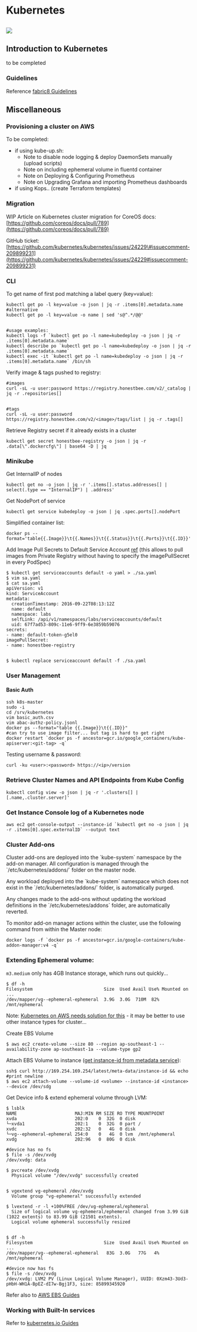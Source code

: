 # Kubernetes

## ![](http://kubernetes.io/images/nav_logo2.svg) <a id="Kubernetes-"></a>

## Introduction to Kubernetes <a id="Kubernetes-IntroductiontoKubernetes"></a>

to be completed

### Guidelines <a id="Kubernetes-Guidelines"></a>

Reference [fabric8 Guidelines](https://fabric8.io/guide/develop/configuration.html)

## Miscellaneous <a id="Kubernetes-Miscellaneous"></a>

### Provisioning a cluster on AWS <a id="Kubernetes-ProvisioningaclusteronAWS"></a>

To be completed:

* if using kube-up.sh:
  * Note to disable node logging & deploy DaemonSets manually \(upload scripts\)
  * Note on including ephemeral volume in fluentd container
  * Note on Deploying & Configuring Prometheus
  * Note on Upgrading Grafana and importing Prometheus dashboards
* if using Kops.. \(create Terraform templates\)

### Migration <a id="Kubernetes-Migration"></a>

WIP Article on Kubernetes cluster migration for CoreOS docs: [https://github.com/coreos/docs/pull/789](https://github.com/coreos/docs/pull/789)

GitHub ticket: [https://github.com/kubernetes/kubernetes/issues/24229\#issuecomment-209899231](https://github.com/kubernetes/kubernetes/issues/24229#issuecomment-209899231)

### CLI <a id="Kubernetes-CLI"></a>

To get name of first pod matching a label query \(key=value\):

```text
kubectl get po -l key=value -o json | jq -r .items[0].metadata.name
#alternative
kubectl get po -l key=value -o name | sed 's@^.*/@@'


#usage examples:
kubectl logs -f `kubectl get po -l name=kubedeploy -o json | jq -r .items[0].metadata.name`
kubectl describe po `kubectl get po -l name=kubedeploy -o json | jq -r .items[0].metadata.name`
kubectl exec -it `kubectl get po -l name=kubedeploy -o json | jq -r .items[0].metadata.name` /bin/sh

```

Verify image & tags pushed to registry:

```text
#images
curl -sL -u user:password https://registry.honestbee.com/v2/_catalog | jq -r .repositories[]


#tags
curl -sL -u user:password https://registry.honestbee.com/v2/<image>/tags/list | jq -r .tags[]

```

Retrieve Registry secret if it already exists in a cluster

```text
kubectl get secret honestbee-registry -o json | jq -r .data[\".dockercfg\"] | base64 -D | jq
```

### Minikube <a id="Kubernetes-Minikube"></a>

Get InternalIP of nodes

```text
kubectl get no -o json | jq -r '.items[].status.addresses[] | select(.type == "InternalIP") | .address'
```

Get NodePort of service

```text
kubectl get service kubedeploy -o json | jq .spec.ports[].nodePort
```

Simplified container list:

```text
docker ps --format='table{{.Image}}\t{{.Names}}\t{{.Status}}\t{{.Ports}}\t{{.ID}}'
```

Add Image Pull Secrets to Default Service Account [ref](http://kubernetes.io/docs/user-guide/service-accounts/#adding-imagepullsecrets-to-a-service-account) \(this allows to pull images from Private Registry without having to specify the imagePullSecret in every PodSpec\)

```text
$ kubectl get serviceaccounts default -o yaml > ./sa.yaml
$ vim sa.yaml
$ cat sa.yaml
apiVersion: v1
kind: ServiceAccount
metadata:
  creationTimestamp: 2016-09-22T08:13:12Z
  name: default
  namespace: labs
  selfLink: /api/v1/namespaces/labs/serviceaccounts/default
  uid: 67f7ad53-809c-11e6-9ff9-6e3859b59076
secrets:
- name: default-token-g5el0
imagePullSecret:
- name: honestbee-registry


$ kubectl replace serviceaccount default -f ./sa.yaml
```

### User Management <a id="Kubernetes-UserManagement"></a>

#### Basic Auth <a id="Kubernetes-BasicAuth"></a>

```text
ssh k8s-master
sudo -i
cd /srv/kubernetes
vim basic_auth.csv
vim abac-authz-policy.jsonl
docker ps --format="table {{.Image}}\t{{.ID}}"
#can try to use image filter... but tag is hard to get right
docker restart `docker ps -f ancestor=gcr.io/google_containers/kube-apiserver:<git-tag> -q`
```

Testing username & password:

```text
curl -ku <user>:<password> https://<ip>/version
```

### Retrieve Cluster Names and API Endpoints from Kube Config <a id="Kubernetes-RetrieveClusterNamesandAPIEndpointsfromKubeConfig"></a>

```text
kubectl config view -o json | jq -r '.clusters[] | [.name,.cluster.server]'
```

### Get Instance Console log of a Kubernetes node <a id="Kubernetes-GetInstanceConsolelogofaKubernetesnode"></a>

```text
aws ec2 get-console-output --instance-id `kubectl get no -o json | jq -r .items[0].spec.externalID` --output text
```

### Cluster Add-ons <a id="Kubernetes-ClusterAdd-ons"></a>

Cluster add-ons are deployed into the \`kube-system\` namespace by the add-on manager. All configuration is managed through the \`/etc/kubernetes/addons/\` folder on the master node.

Any workload deployed into the \`kube-system\` namespace which does not exist in the \`/etc/kubernetes/addons/\` folder, is automatically purged.

Any changes made to the add-ons without updating the workload definitions in the \`/etc/kubernetes/addons\` folder, are automatically reverted.

To monitor add-on manager actions within the cluster, use the following command from within the Master node:

```text
docker logs -f `docker ps -f ancestor=gcr.io/google-containers/kube-addon-manager:v4 -q`
```

### Extending Ephemeral volume: <a id="Kubernetes-ExtendingEphemeralvolume:"></a>

`m3.medium` only has 4GB Instance storage, which runs out quickly... 

```text
$ df -h
Filesystem                           Size  Used Avail Use% Mounted on
...
/dev/mapper/vg--ephemeral-ephemeral  3.9G  3.0G  710M  82% /mnt/ephemeral

```

Note: [Kubernetes on AWS needs solution for this](https://github.com/kubernetes/kubernetes/issues/14276) - it may be better to use other instance types for cluster...

Create EBS Volume

```text
$ aws ec2 create-volume --size 80 --region ap-southeast-1 --availability-zone ap-southeast-1a --volume-type gp2
```

Attach EBS Volume to instance \([get instance-id from metadata service](http://docs.aws.amazon.com/AWSEC2/latest/UserGuide/ec2-instance-metadata.html)\):

```text
ssh$ curl http://169.254.169.254/latest/meta-data/instance-id && echo #print newline
$ aws ec2 attach-volume --volume-id <volume> --instance-id <instance> --device /dev/sdg
```

Get Device info & extend ephemeral volume through LVM:

```text
$ lsblk
NAME                      MAJ:MIN RM SIZE RO TYPE MOUNTPOINT
xvda                      202:0    0  32G  0 disk
└─xvda1                   202:1    0  32G  0 part /
xvdc                      202:32   0   4G  0 disk
└─vg--ephemeral-ephemeral 254:0    0   4G  0 lvm  /mnt/ephemeral
xvdg                      202:96   0  80G  0 disk
 
#device has no fs
$ file -s /dev/xvdg
/dev/xvdg: data
 
$ pvcreate /dev/xvdg
  Physical volume "/dev/xvdg" successfully created


$ vgextend vg-ephemeral /dev/xvdg
  Volume group "vg-ephemeral" successfully extended
 
$ lvextend -r -l +100%FREE /dev/vg-ephemeral/ephemeral
  Size of logical volume vg-ephemeral/ephemeral changed from 3.99 GiB (1022 extents) to 83.99 GiB (21501 extents).
  Logical volume ephemeral successfully resized


$ df -h
Filesystem                           Size  Used Avail Use% Mounted on
...
/dev/mapper/vg--ephemeral-ephemeral   83G  3.0G   77G   4% /mnt/ephemeral
 
#device now has fs
$ file -s /dev/xvdg
/dev/xvdg: LVM2 PV (Linux Logical Volume Manager), UUID: 0Xzm43-3Ud3-pHbH-WH1A-BpEZ-dI7w-Bgj1F3, size: 85899345920
```

Refer also to [AWS EBS Guides](http://docs.aws.amazon.com/AWSEC2/latest/UserGuide/ebs-using-volumes.html)

### Working with Built-In services <a id="Kubernetes-WorkingwithBuilt-Inservices"></a>

Refer to [kubernetes.io Guides](http://kubernetes.io/docs/user-guide/accessing-the-cluster/#discovering-builtin-services)

